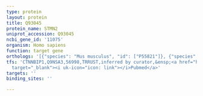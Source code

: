 ```yaml
---
type: protein
layout: protein
title: Q93045
protein_name: STMN2
uniprot_accession: Q93045
ncbi_gene_id: '11075'
organism: Homo sapiens
function: target gene
orthologs: '[{"species": "Mus musculus", "id": ["P55821"]}, {"species": "Rattus norvegicus", "id": ["P21818"]}]'
tfs: 'CTNNBIP1,Q9NSA3,56998,TRRUST,inferred by curator,&ensp;<a href="https://www.ncbi.nlm.nih.gov/pubmed/?term=16712787%5Buid%5D+OR+29087512%5Buid%5D"
  target="_blank"><i uk-icon="icon: link"></i>Pubmed</a>'
targets: ''
binding_sites: ''

---
```


